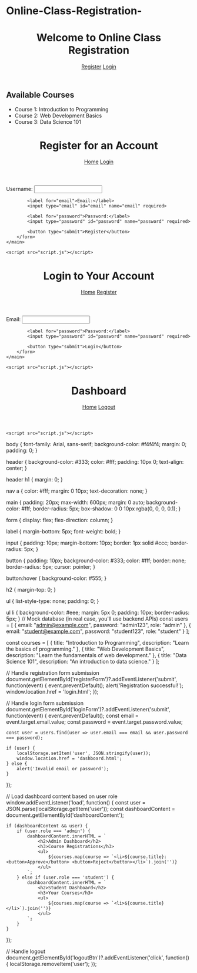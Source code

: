 # Online-Class-Registration-
<!DOCTYPE html>
<html lang="en">
<head>
    <meta charset="UTF-8">
    <meta name="viewport" content="width=device-width, initial-scale=1.0">
    <title>Online Class Registration</title>
    <link rel="stylesheet" href="style.css">
</head>
<body>
    <header>
        <h1>Welcome to Online Class Registration</h1>
        <nav>
            <a href="register.html">Register</a>
            <a href="login.html">Login</a>
        </nav>
    </header>
    <main>
        <h2>Available Courses</h2>
        <ul>
            <li>Course 1: Introduction to Programming</li>
            <li>Course 2: Web Development Basics</li>
            <li>Course 3: Data Science 101</li>
        </ul>
    </main>
</body>
</html>
<!DOCTYPE html>
<html lang="en">
<head>
    <meta charset="UTF-8">
    <meta name="viewport" content="width=device-width, initial-scale=1.0">
    <title>Register</title>
    <link rel="stylesheet" href="style.css">
</head>
<body>
    <header>
        <h1>Register for an Account</h1>
        <nav>
            <a href="index.html">Home</a>
            <a href="login.html">Login</a>
        </nav>
    </header>
    <main>
        <form id="registerForm">
            <label for="username">Username:</label>
            <input type="text" id="username" name="username" required>

            <label for="email">Email:</label>
            <input type="email" id="email" name="email" required>

            <label for="password">Password:</label>
            <input type="password" id="password" name="password" required>

            <button type="submit">Register</button>
        </form>
    </main>

    <script src="script.js"></script>
</body>
</html>
<!DOCTYPE html>
<html lang="en">
<head>
    <meta charset="UTF-8">
    <meta name="viewport" content="width=device-width, initial-scale=1.0">
    <title>Login</title>
    <link rel="stylesheet" href="style.css">
</head>
<body>
    <header>
        <h1>Login to Your Account</h1>
        <nav>
            <a href="index.html">Home</a>
            <a href="register.html">Register</a>
        </nav>
    </header>
    <main>
        <form id="loginForm">
            <label for="email">Email:</label>
            <input type="email" id="email" name="email" required>

            <label for="password">Password:</label>
            <input type="password" id="password" name="password" required>

            <button type="submit">Login</button>
        </form>
    </main>

    <script src="script.js"></script>
</body>
</html>
<!DOCTYPE html>
<html lang="en">
<head>
    <meta charset="UTF-8">
    <meta name="viewport" content="width=device-width, initial-scale=1.0">
    <title>Dashboard</title>
    <link rel="stylesheet" href="style.css">
</head>
<body>
    <header>
        <h1>Dashboard</h1>
        <nav>
            <a href="index.html">Home</a>
            <a href="login.html" id="logoutBtn">Logout</a>
        </nav>
    </header>
    <main id="dashboardContent">
        <!-- Content will be loaded by JavaScript based on user role -->
    </main>

    <script src="script.js"></script>
</body>
</html>
body {
    font-family: Arial, sans-serif;
    background-color: #f4f4f4;
    margin: 0;
    padding: 0;
}

header {
    background-color: #333;
    color: #fff;
    padding: 10px 0;
    text-align: center;
}

header h1 {
    margin: 0;
}

nav a {
    color: #fff;
    margin: 0 10px;
    text-decoration: none;
}

main {
    padding: 20px;
    max-width: 600px;
    margin: 0 auto;
    background-color: #fff;
    border-radius: 5px;
    box-shadow: 0 0 10px rgba(0, 0, 0, 0.1);
}

form {
    display: flex;
    flex-direction: column;
}

label {
    margin-bottom: 5px;
    font-weight: bold;
}

input {
    padding: 10px;
    margin-bottom: 10px;
    border: 1px solid #ccc;
    border-radius: 5px;
}

button {
    padding: 10px;
    background-color: #333;
    color: #fff;
    border: none;
    border-radius: 5px;
    cursor: pointer;
}

button:hover {
    background-color: #555;
}

h2 {
    margin-top: 0;
}

ul {
    list-style-type: none;
    padding: 0;
}

ul li {
    background-color: #eee;
    margin: 5px 0;
    padding: 10px;
    border-radius: 5px;
}
// Mock database (in real case, you'll use backend APIs)
const users = [
    { email: "admin@example.com", password: "admin123", role: "admin" },
    { email: "student@example.com", password: "student123", role: "student" }
];

const courses = [
    { title: "Introduction to Programming", description: "Learn the basics of programming." },
    { title: "Web Development Basics", description: "Learn the fundamentals of web development." },
    { title: "Data Science 101", description: "An introduction to data science." }
];

// Handle registration form submission
document.getElementById('registerForm')?.addEventListener('submit', function(event) {
    event.preventDefault();
    alert('Registration successful!');
    window.location.href = 'login.html';
});

// Handle login form submission
document.getElementById('loginForm')?.addEventListener('submit', function(event) {
    event.preventDefault();
    const email = event.target.email.value;
    const password = event.target.password.value;

    const user = users.find(user => user.email === email && user.password === password);
    
    if (user) {
        localStorage.setItem('user', JSON.stringify(user));
        window.location.href = 'dashboard.html';
    } else {
        alert('Invalid email or password');
    }
});

// Load dashboard content based on user role
window.addEventListener('load', function() {
    const user = JSON.parse(localStorage.getItem('user'));
    const dashboardContent = document.getElementById('dashboardContent');
    
    if (dashboardContent && user) {
        if (user.role === 'admin') {
            dashboardContent.innerHTML = `
                <h2>Admin Dashboard</h2>
                <h3>Course Registrations</h3>
                <ul>
                    ${courses.map(course => `<li>${course.title}: <button>Approve</button> <button>Reject</button></li>`).join('')}
                </ul>
            `;
        } else if (user.role === 'student') {
            dashboardContent.innerHTML = `
                <h2>Student Dashboard</h2>
                <h3>Your Courses</h3>
                <ul>
                    ${courses.map(course => `<li>${course.title}</li>`).join('')}
                </ul>
            `;
        }
    }
});

// Handle logout
document.getElementById('logoutBtn')?.addEventListener('click', function() {
    localStorage.removeItem('user');
});

